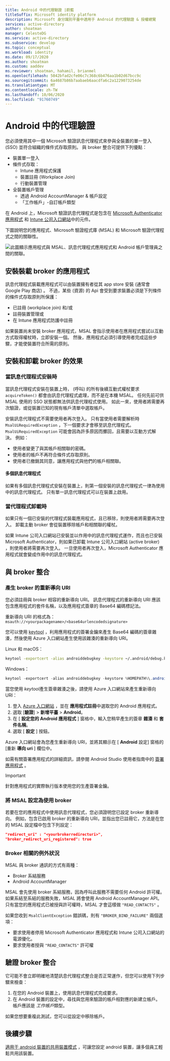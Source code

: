 ```yaml
---
title: Android 中的代理驗證 |蔚藍
titleSuffix: Microsoft identity platform
description: Microsoft 身分識別平臺中適用于 Android 的代理驗證 & 授權總覽
services: active-directory
author: shoatman
manager: CelesteDG
ms.service: active-directory
ms.subservice: develop
ms.topic: conceptual
ms.workload: identity
ms.date: 09/17/2020
ms.author: shoatman
ms.custom: aaddev
ms.reviewer: shoatman, hahamil, brianmel
ms.openlocfilehash: 5042bfad2cfe06c7c368c6b476aa1b02d67bcc9c
ms.sourcegitcommit: 6a4687b86b7aabaeb6aacdfa6c2a1229073254de
ms.translationtype: MT
ms.contentlocale: zh-TW
ms.lasthandoff: 10/06/2020
ms.locfileid: "91760749"
---
```

# <a name="brokered-authentication-in-android"></a>Android 中的代理驗證

您必須使用其中一個 Microsoft 驗證訊息代理程式來參與全裝置的單一登入 (SSO) 並符合組織的條件式存取原則。 與 broker 整合可提供下列優點：

- 裝置單一登入
- 條件式存取：
  - Intune 應用程式保護
  - 裝置註冊 (Workplace Join) 
  - 行動裝置管理
- 全裝置帳戶管理
  -  透過 Android AccountManager & 帳戶設定
  - 「工作帳戶」-自訂帳戶類型

在 Android 上，Microsoft 驗證訊息代理程式是包含在 [Microsoft Authenticator 應用程式](https://play.google.com/store/apps/details?id=com.azure.authenticator) 和 [Intune 公司入口網站](https://play.google.com/store/apps/details?id=com.microsoft.windowsintune.companyportal)中的元件。

下圖說明您的應用程式、Microsoft 驗證程式庫 (MSAL) 和 Microsoft 驗證代理程式之間的關聯性。

![此圖顯示應用程式與 MSAL、訊息代理程式應用程式和 Android 帳戶管理員之間的關聯。](./media/brokered-auth/brokered-deployment-diagram.png)

## <a name="installing-apps-that-host-a-broker"></a>安裝裝載 broker 的應用程式

訊息代理程式裝載應用程式可以由裝置擁有者從其 app store 安裝 (通常會 Google Play 商店) 。 不過，某些 (資源) 的 Api 會受到要求裝置必須是下列條件的條件式存取原則所保護：

- 已註冊 (workplace join) 和/或
- 註冊裝置管理或
- 在 Intune 應用程式防護中註冊

如果裝置尚未安裝 broker 應用程式，MSAL 會指示使用者在應用程式嘗試以互動方式取得權杖時，立即安裝一個。 然後，應用程式必須引導使用者完成這些步驟，才能使裝置符合所需的原則。

## <a name="effects-of-installing-and-uninstalling-a-broker"></a>安裝和卸載 broker 的效果

### <a name="when-a-broker-is-installed"></a>當訊息代理程式安裝時

當訊息代理程式安裝在裝置上時， (呼叫) 的所有後續互動式權杖要求 `acquireToken()` 都會由訊息代理程式處理，而不是在本機 MSAL。 任何先前可供 MSAL 使用的 SSO 狀態都無法供訊息代理程式使用。 如此一來，使用者將需要再次驗證，或從裝置已知的現有帳戶清單中選取帳戶。

安裝訊息代理程式不需要使用者再次登入。 只有當使用者需要解析時 `MsalUiRequiredException` ，下一個要求才會移至訊息代理程式。 `MsalUiRequiredException` 可能會因為許多原因而擲回，且需要以互動方式解決。 例如：

- 使用者變更了與其帳戶相關聯的密碼。
- 使用者的帳戶不再符合條件式存取原則。
- 使用者已撤銷其同意，讓應用程式與他們的帳戶相關聯。

#### <a name="multiple-brokers"></a>多個訊息代理程式

如果有多個訊息代理程式安裝在裝置上，則第一個安裝的訊息代理程式一律為使用中的訊息代理程式。 只有單一訊息代理程式可以在裝置上啟用。

### <a name="when-a-broker-is-uninstalled"></a>當代理程式卸載時

如果只有一個已安裝的代理程式裝載應用程式，且已移除，則使用者將需要再次登入。 卸載主動 broker 會從裝置移除帳戶和相關聯的權杖。

如果 Intune 公司入口網站已安裝並以作用中的訊息代理程式運作，而且也已安裝 Microsoft Authenticator，則如果已卸載 Intune 公司入口網站 (active broker) ，則使用者將需要再次登入。 一旦使用者再次登入，Microsoft Authenticator 應用程式就會變成作用中的訊息代理程式。

## <a name="integrating-with-a-broker"></a>與 broker 整合

### <a name="generating-a-redirect-uri-for-a-broker"></a>產生 broker 的重新導向 URI

您必須註冊與 broker 相容的重新導向 URI。 訊息代理程式的重新導向 URI 應該包含應用程式的套件名稱，以及應用程式簽章的 Base64 編碼標記法。

重新導向 URI 的格式為： `msauth://<yourpackagename>/<base64urlencodedsignature>`

您可以使用 [keytool](https://manpages.debian.org/buster/openjdk-11-jre-headless/keytool.1.en.html) ，利用應用程式的簽署金鑰來產生 Base64 編碼的簽章雜湊，然後使用 Azure 入口網站產生使用該雜湊的重新導向 URI。

Linux 和 macOS：

```bash
keytool -exportcert -alias androiddebugkey -keystore ~/.android/debug.keystore | openssl sha1 -binary | openssl base64
```

Windows：

```powershell
keytool -exportcert -alias androiddebugkey -keystore %HOMEPATH%\.android\debug.keystore | openssl sha1 -binary | openssl base64
```

當您使用 *keytool*產生簽章雜湊之後，請使用 Azure 入口網站來產生重新導向 URI：

1. 登入 [Azure 入口網站](https://portal.azure.com) ，並在 **應用程式註冊**中選取您的 Android 應用程式。
1. 選取 [**驗證**]  >  **新增平臺**  >  **Android**。
1. 在 [ **設定您的 Android 應用程式** ] 窗格中，輸入您稍早產生的簽章 **雜湊** 和 **套件名稱**。
1. 選取 [ **設定** ] 按鈕。

Azure 入口網站會為您產生重新導向 URI，並將其顯示在 [ **Android** 設定] 窗格的 [重新 **導向 uri** ] 欄位中。

如需有關簽署應用程式的詳細資訊，請參閱 Android Studio 使用者指南中的 [簽署應用程式](https://developer.android.com/studio/publish/app-signing) 。

> [!IMPORTANT]
> 針對應用程式的實際執行版本使用您的生產簽署金鑰。

### <a name="configure-msal-to-use-a-broker"></a>將 MSAL 設定為使用 broker

若要在您的應用程式中使用訊息代理程式，您必須證明您已設定 broker 重新導向。 例如，包含已啟用 broker 的重新導向 URI，並指出您已註冊它，方法是在您的 MSAL 設定檔中包含下列設定：

```json
"redirect_uri" : "<yourbrokerredirecturi>",
"broker_redirect_uri_registered": true
```

### <a name="broker-related-exceptions"></a>Broker 相關的例外狀況

MSAL 與 broker 通訊的方式有兩種：

- Broker 系結服務
- Android AccountManager

MSAL 會先使用 broker 系結服務，因為呼叫此服務不需要任何 Android 許可權。 如果系結至系結的服務失敗，MSAL 將會使用 Android AccountManager API。 只有當您的應用程式已被授與許可權時，MSAL 才會這樣做 `"READ_CONTACTS"` 。

如果您收到 `MsalClientException` 錯誤碼，則有 `"BROKER_BIND_FAILURE"` 兩個選項：

- 要求使用者停用 Microsoft Authenticator 應用程式和 Intune 公司入口網站的電源優化。
- 要求使用者授與 `"READ_CONTACTS"` 許可權

## <a name="verifying-broker-integration"></a>驗證 broker 整合

它可能不會立即明確地清楚訊息代理程式整合是否正常運作，但您可以使用下列步驟來檢查：

1. 在您的 Android 裝置上，使用訊息代理程式完成要求。
1. 在 Android 裝置的設定中，尋找與您用來驗證的帳戶相對應的新建立帳戶。 帳戶應該是 *工作帳戶*類型。

如果您想要重複此測試，您可以從設定中移除帳戶。

## <a name="next-steps"></a>後續步驟

[適用于 android 裝置的共用裝置模式](msal-android-shared-devices.md) ，可讓您設定 android 裝置，讓多個員工輕鬆共用該裝置。

